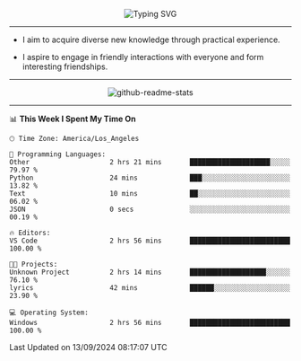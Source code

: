 <p align="center">
  <img src="https://readme-typing-svg.demolab.com?font=Fira+Code&weight=500&size=32&duration=2500&pause=1600&center=true&vCenter=true&random=false&width=1024&height=64&lines=Hi+there+%F0%9F%91%8B;I'm+delighted+you+could+make+it+here+%F0%9F%8E%89;I'm+Harry%2C+a+college+student+still+finding+my+way" alt="Typing SVG" />
</p>


---


- I aim to acquire diverse new knowledge through practical experience.

- I aspire to engage in friendly interactions with everyone and form interesting friendships.


---


<p align="center">
  <img src="https://github-readme-stats.vercel.app/api?username=Harry-Jing&show_icons=true" alt="github-readme-stats"/>
</p>


---

<!--START_SECTION:waka-->
📊 **This Week I Spent My Time On** 

```text
🕑︎ Time Zone: America/Los_Angeles

💬 Programming Languages: 
Other                    2 hrs 21 mins       ████████████████████░░░░░   79.97 % 
Python                   24 mins             ███░░░░░░░░░░░░░░░░░░░░░░   13.82 % 
Text                     10 mins             ██░░░░░░░░░░░░░░░░░░░░░░░   06.02 % 
JSON                     0 secs              ░░░░░░░░░░░░░░░░░░░░░░░░░   00.19 % 

🔥 Editors: 
VS Code                  2 hrs 56 mins       █████████████████████████   100.00 % 

🐱‍💻 Projects: 
Unknown Project          2 hrs 14 mins       ███████████████████░░░░░░   76.10 % 
lyrics                   42 mins             ██████░░░░░░░░░░░░░░░░░░░   23.90 % 

💻 Operating System: 
Windows                  2 hrs 56 mins       █████████████████████████   100.00 % 
```


 Last Updated on 13/09/2024 08:17:07 UTC
<!--END_SECTION:waka-->
